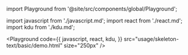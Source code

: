 import Playground from '@site/src/components/global/Playground';

import javascript from './javascript.md';
import react from './react.md';
import kdu from './kdu.md';

<Playground
  code={{
    javascript,
    react,
    kdu,
  }}
  src="usage/skeleton-text/basic/demo.html"
  size="250px"
/>
